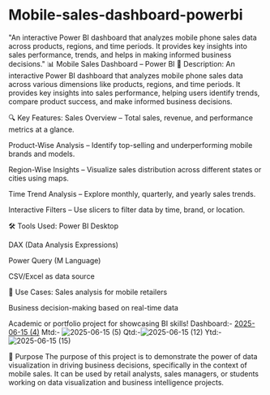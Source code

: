 # Mobile-sales-dashboard-powerbi
"An interactive Power BI dashboard that analyzes mobile phone sales data across products, regions, and time periods. It provides key insights into sales performance, trends, and helps in making informed business decisions."
📊 Mobile Sales Dashboard – Power BI
📌 Description:
An interactive Power BI dashboard that analyzes mobile phone sales data across various dimensions like products, regions, and time periods. It provides key insights into sales performance, helping users identify trends, compare product success, and make informed business decisions.

🔍 Key Features:
Sales Overview – Total sales, revenue, and performance metrics at a glance.

Product-Wise Analysis – Identify top-selling and underperforming mobile brands and models.

Region-Wise Insights – Visualize sales distribution across different states or cities using maps.

Time Trend Analysis – Explore monthly, quarterly, and yearly sales trends.

Interactive Filters – Use slicers to filter data by time, brand, or location.

🛠 Tools Used:
Power BI Desktop

DAX (Data Analysis Expressions)

Power Query (M Language)

CSV/Excel as data source

🎯 Use Cases:
Sales analysis for mobile retailers

Business decision-making based on real-time data

Academic or portfolio project for showcasing BI skills!
Dashboard:- [2025-06-15 (4)](https://github.com/user-attachments/assets/a2cbd0a1-8e9d-44a4-8ad6-b11765ce1f03)
Mtd:- ![2025-06-15 (5)](https://github.com/user-attachments/assets/b5273c5a-9f3c-478b-8cf7-2a185dd8bbc0)
Qtd:-![2025-06-15 (12)](https://github.com/user-attachments/assets/f420c156-3604-45bc-9d9b-259997059d8c)
Ytd:- ![2025-06-15 (15)](https://github.com/user-attachments/assets/864752f5-3380-4563-a633-a54bfea384c5)


🎯 Purpose
The purpose of this project is to demonstrate the power of data visualization in driving business decisions, specifically in the context of mobile sales. It can be used by retail analysts, sales managers, or students working on data visualization and business intelligence projects.

